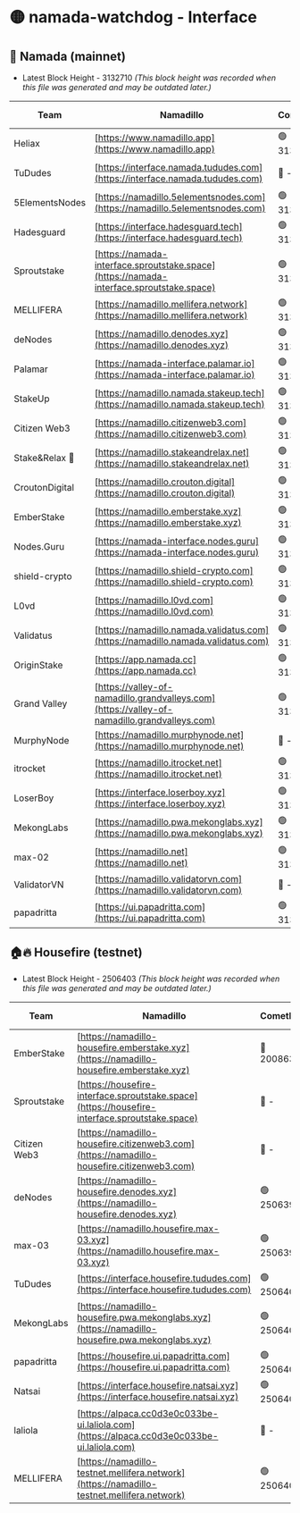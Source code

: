 # 🟡 namada-watchdog - Interface

## 🚀 Namada (mainnet)
- Latest Block Height - 3132710 *(This block height was recorded when this file was generated and may be outdated later.)*

| Team | Namadillo | CometBFT | Indexer | MASP Indexer |
|-|-|-|-|-|
| Heliax | [https://www.namadillo.app](https://www.namadillo.app) | 🟢 3132688 | 🟢 3132688 | 🟢 3132688 |
| TuDudes | [https://interface.namada.tududes.com](https://interface.namada.tududes.com) | 🔴 - | 🟢 3132680 | 🟢 3132680 |
| 5ElementsNodes | [https://namadillo.5elementsnodes.com](https://namadillo.5elementsnodes.com) | 🟢 3132690 | 🟢 3132690 | 🟢 3132690 |
| Hadesguard | [https://interface.hadesguard.tech](https://interface.hadesguard.tech) | 🟢 3132691 | 🟢 3132680 | 🟢 3132680 |
| Sproutstake | [https://namada-interface.sproutstake.space](https://namada-interface.sproutstake.space) | 🟢 3132692 | 🟢 3132691 | 🟢 3132692 |
| MELLIFERA | [https://namadillo.mellifera.network](https://namadillo.mellifera.network) | 🟢 3132693 | 🟢 3132693 | 🟢 3132693 |
| deNodes | [https://namadillo.denodes.xyz](https://namadillo.denodes.xyz) | 🟢 3132694 | 🟢 3132694 | 🟢 3132694 |
| Palamar | [https://namada-interface.palamar.io](https://namada-interface.palamar.io) | 🟢 3132695 | 🟢 3132695 | 🟢 3132695 |
| StakeUp | [https://namadillo.namada.stakeup.tech](https://namadillo.namada.stakeup.tech) | 🟢 3132696 | 🟢 3132696 | 🟢 3132696 |
| Citizen Web3 | [https://namadillo.citizenweb3.com](https://namadillo.citizenweb3.com) | 🟢 3132697 | 🟢 3132696 | 🟢 3132697 |
| Stake&Relax 🦥 | [https://namadillo.stakeandrelax.net](https://namadillo.stakeandrelax.net) | 🟢 3132697 | 🟢 3132697 | 🟢 3132698 |
| CroutonDigital | [https://namadillo.crouton.digital](https://namadillo.crouton.digital) | 🟢 3132698 | 🟢 3132698 | 🟢 3132698 |
| EmberStake | [https://namadillo.emberstake.xyz](https://namadillo.emberstake.xyz) | 🟢 3132699 | 🟢 3132699 | 🟢 3132699 |
| Nodes.Guru | [https://namada-interface.nodes.guru](https://namada-interface.nodes.guru) | 🟢 3132699 | 🟢 3132699 | 🟢 3132699 |
| shield-crypto | [https://namadillo.shield-crypto.com](https://namadillo.shield-crypto.com) | 🟢 3132700 | 🟢 3132700 | 🟢 3132700 |
| L0vd | [https://namadillo.l0vd.com](https://namadillo.l0vd.com) | 🟢 3132701 | 🔴 3126762 | 🟢 3132701 |
| Validatus | [https://namadillo.namada.validatus.com](https://namadillo.namada.validatus.com) | 🟢 3132702 | 🟢 3132702 | 🟢 3132702 |
| OriginStake | [https://app.namada.cc](https://app.namada.cc) | 🟢 3132703 | 🟢 3132703 | 🟢 3132703 |
| Grand Valley | [https://valley-of-namadillo.grandvalleys.com](https://valley-of-namadillo.grandvalleys.com) | 🟢 3132703 | 🟢 3132703 | 🟢 3132703 |
| MurphyNode | [https://namadillo.murphynode.net](https://namadillo.murphynode.net) | 🔴 - | 🔴 - | 🔴 - |
| itrocket | [https://namadillo.itrocket.net](https://namadillo.itrocket.net) | 🟢 3132706 | 🟢 3132706 | 🟢 3132706 |
| LoserBoy | [https://interface.loserboy.xyz](https://interface.loserboy.xyz) | 🟢 3132706 | 🟢 3132706 | 🟢 3132706 |
| MekongLabs | [https://namadillo.pwa.mekonglabs.xyz](https://namadillo.pwa.mekonglabs.xyz) | 🟢 3132707 | 🟢 3132707 | 🟢 3132707 |
| max-02 | [https://namadillo.net](https://namadillo.net) | 🟢 3132708 | 🟢 3132708 | 🟢 3132708 |
| ValidatorVN | [https://namadillo.validatorvn.com](https://namadillo.validatorvn.com) | 🔴 - | 🔴 - | 🔴 - |
| papadritta | [https://ui.papadritta.com](https://ui.papadritta.com) | 🟢 3132710 | 🟢 3132710 | 🟢 3132710 |

## 🏠🔥 Housefire (testnet)
- Latest Block Height - 2506403 *(This block height was recorded when this file was generated and may be outdated later.)*

| Team | Namadillo | CometBFT | Indexer | MASP Indexer |
|-|-|-|-|-|
| EmberStake | [https://namadillo-housefire.emberstake.xyz](https://namadillo-housefire.emberstake.xyz) | 🔴 2008636 | 🔴 - | 🔴 - |
| Sproutstake | [https://housefire-interface.sproutstake.space](https://housefire-interface.sproutstake.space) | 🔴 - | 🔴 - | 🔴 - |
| Citizen Web3 | [https://namadillo-housefire.citizenweb3.com](https://namadillo-housefire.citizenweb3.com) | 🔴 - | 🔴 - | 🔴 - |
| deNodes | [https://namadillo-housefire.denodes.xyz](https://namadillo-housefire.denodes.xyz) | 🟢 2506398 | 🟢 2506398 | 🟢 2506398 |
| max-03 | [https://namadillo.housefire.max-03.xyz](https://namadillo.housefire.max-03.xyz) | 🟢 2506399 | 🟢 2506399 | 🔴 2495304 |
| TuDudes | [https://interface.housefire.tududes.com](https://interface.housefire.tududes.com) | 🟢 2506400 | 🟢 2506400 | 🟢 2506400 |
| MekongLabs | [https://namadillo-housefire.pwa.mekonglabs.xyz](https://namadillo-housefire.pwa.mekonglabs.xyz) | 🟢 2506400 | 🟢 2506400 | 🟢 2506400 |
| papadritta | [https://housefire.ui.papadritta.com](https://housefire.ui.papadritta.com) | 🟢 2506401 | 🟢 2506401 | 🟢 2506401 |
| Natsai | [https://interface.housefire.natsai.xyz](https://interface.housefire.natsai.xyz) | 🟢 2506401 | 🟢 2506401 | 🟢 2506402 |
| laliola | [https://alpaca.cc0d3e0c033be-ui.laliola.com](https://alpaca.cc0d3e0c033be-ui.laliola.com) | 🔴 - | 🔴 - | 🔴 - |
| MELLIFERA | [https://namadillo-testnet.mellifera.network](https://namadillo-testnet.mellifera.network) | 🟢 2506403 | 🟢 2506403 | 🟢 2506403 |

